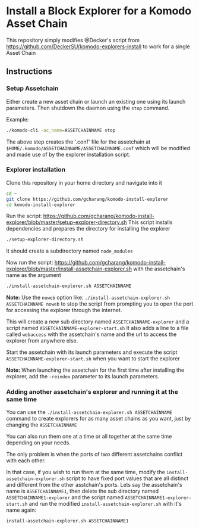 # Install a Block Explorer for a Komodo Asset Chain

This repository simply modifies @Decker's script from https://github.com/DeckerSU/komodo-explorers-install to work for a single Asset Chain

## Instructions

### Setup Assetchain

Either create a new asset chain or launch an existing one using its launch parameters. Then shutdown the daemon using the `stop` command.

Example:

```bash
./komodo-cli -ac_name=ASSETCHAINNAME stop
```

The above step creates the '.conf' file for the assetchain at `$HOME/.komodo/ASSETCHAINNAME/ASSETCHAINNAME.conf` which will be modified and made use of by the explorer installation script.

### Explorer installation

Clone this repository in your home directory and navigate into it

```bash
cd ~
git clone https://github.com/gcharang/komodo-install-explorer
cd komodo-install-explorer
```

Run the script: https://github.com/gcharang/komodo-install-explorer/blob/master/setup-explorer-directory.sh
This script installs dependencies and prepares the directory for installing the explorer

```bash
./setup-explorer-directory.sh
```

It should create a subdirectory named `node_modules`

Now run the script: https://github.com/gcharang/komodo-install-explorer/blob/master/install-assetchain-explorer.sh with the assetchain's name as the argument

```bash
./install-assetchain-explorer.sh ASSETCHAINNAME
```

**Note:** Use the `noweb` option like: `./install-assetchain-explorer.sh ASSETCHAINNAME noweb` to stop the script from prompting you to open the port for accessing the explorer through the internet.

This will create a new sub directory named `ASSETCHAINNAME-explorer` and a script named `ASSETCHAINNAME-explorer-start.sh`
It also adds a line to a file called `webaccess` with the assetchain's name and the url to access the explorer from anywhere else.

Start the assetchain with its launch parameters and execute the script `ASSETCHAINNAME-explorer-start.sh` when you want to start the explorer

**Note:** When launching the assetchain for the first time after installing the explorer, add the `-reindex` parameter to its launch parameters.

### Adding another assetchain's explorer and running it at the same time

You can use the `./install-assetchain-explorer.sh ASSETCHAINNAME` command to create explorers for as many asset chains as you want, just by changing the `ASSETCHAINNAME`

You can also run them one at a time or all together at the same time depending on your needs.

The only problem is when the ports of two different assetchains conflict with each other.

In that case, if you wish to run them at the same time, modify the `install-assetchain-explorer.sh` script to have fixed port values that are all distinct and different from the other asstchain's ports. Lets say the assetchain's name is `ASSETCHAINNAME1`, then delete the sub directory named `ASSETCHAINNAME1-explorer` and the script named `ASSETCHAINNAME1-explorer-start.sh` and run the modified `install-assetchain-explorer.sh` with it's name again:

```bash
install-assetchain-explorer.sh ASSETCHAINNAME1
```
